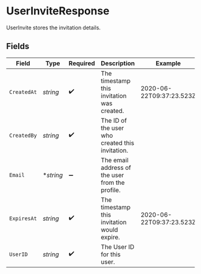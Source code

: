 # UserInviteResponse

UserInvite stores the invitation details.


## Fields

| Field                                           | Type                                            | Required                                        | Description                                     | Example                                         |
| ----------------------------------------------- | ----------------------------------------------- | ----------------------------------------------- | ----------------------------------------------- | ----------------------------------------------- |
| `CreatedAt`                                     | *string*                                        | :heavy_check_mark:                              | The timestamp this invitation was created.      | 2020-06-22T09:37:23.523Z                        |
| `CreatedBy`                                     | *string*                                        | :heavy_check_mark:                              | The ID of the user who created this invitation. |                                                 |
| `Email`                                         | **string*                                       | :heavy_minus_sign:                              | The email address of the user from the profile. |                                                 |
| `ExpiresAt`                                     | *string*                                        | :heavy_check_mark:                              | The timestamp this invitation would expire.     | 2020-06-22T09:37:23.523Z                        |
| `UserID`                                        | *string*                                        | :heavy_check_mark:                              | The User ID for this user.                      |                                                 |